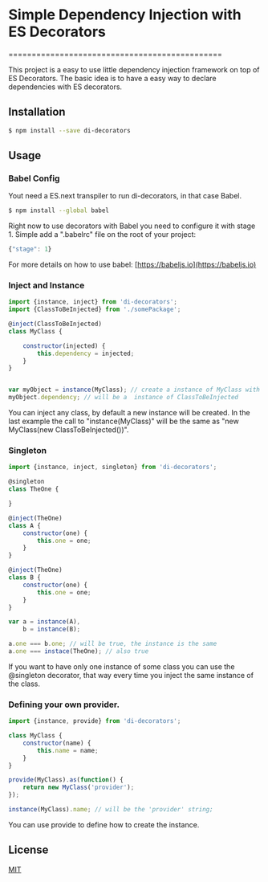 # Simple Dependency Injection with ES Decorators
==============================================

This project is a easy to use little dependency injection framework on top of ES Decorators.
The basic idea is to have a easy way to declare dependencies with ES decorators.


## Installation

```sh
$ npm install --save di-decorators
```

## Usage

### Babel Config
Yout need a ES.next transpiler to run di-decorators, in that case Babel.
```sh
$ npm install --global babel 
```

Right now to use decorators with Babel you need to configure it with stage 1.
Simple add a ".babelrc" file on the root of your project:
```javascript
{"stage": 1}
```

For more details on how to use babel: [https://babeljs.io](https://babeljs.io)


### Inject and Instance

```javascript
import {instance, inject} from 'di-decorators';
import {ClassToBeInjected} from './somePackage';

@inject(ClassToBeInjected)
class MyClass {

    constructor(injected) {
        this.dependency = injected;
    }
}


var myObject = instance(MyClass); // create a instance of MyClass with the dependencies
myObject.dependency; // will be a  instance of ClassToBeInjected
```

You can inject any class, by default a new instance will be created.
In the last example the call to "instance(MyClass)" will be the same as "new MyClass(new ClassToBeInjected())". 

### Singleton

```javascript
import {instance, inject, singleton} from 'di-decorators';

@singleton
class TheOne {

}

@inject(TheOne)
class A {
    constructor(one) {
        this.one = one;
    }
}

@inject(TheOne)
class B {
    constructor(one) {
        this.one = one;
    }
}

var a = instance(A),
    b = instance(B);

a.one === b.one; // will be true, the instance is the same
a.one === instace(TheOne); // also true
```

If you want to have only one instance of some class you can use the @singleton decorator, that way every time you inject the same instance of the class.


### Defining your own provider.

```javascript
import {instance, provide} from 'di-decorators';

class MyClass {
    constructor(name) {
        this.name = name;
    }
}

provide(MyClass).as(function() {
    return new MyClass('provider');
});

instance(MyClass).name; // will be the 'provider' string;
```

You can use provide to define how to create the instance.

## License
[MIT](LICENSE)
